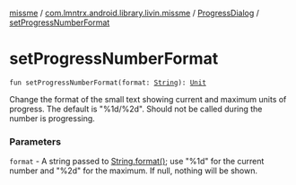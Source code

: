 [missme](../../index.md) / [com.lmntrx.android.library.livin.missme](../index.md) / [ProgressDialog](index.md) / [setProgressNumberFormat](./set-progress-number-format.md)

# setProgressNumberFormat

`fun setProgressNumberFormat(format: `[`String`](https://kotlinlang.org/api/latest/jvm/stdlib/kotlin/-string/index.html)`): `[`Unit`](https://kotlinlang.org/api/latest/jvm/stdlib/kotlin/-unit/index.html)

Change the format of the small text showing current and maximum units
of progress.  The default is "%1d/%2d".
Should not be called during the number is progressing.

### Parameters

`format` - A string passed to [String.format()](https://kotlinlang.org/api/latest/jvm/stdlib/kotlin.text/format.html);
use "%1d" for the current number and "%2d" for the maximum.  If null,
nothing will be shown.